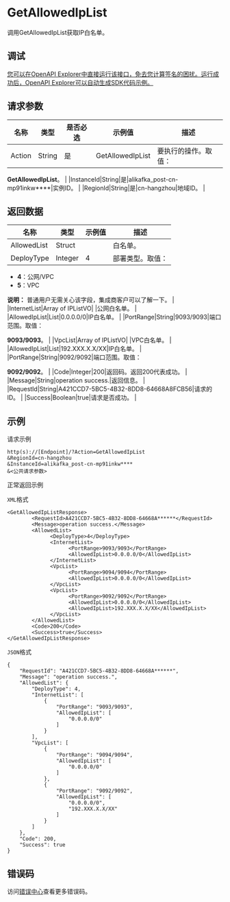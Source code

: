# GetAllowedIpList

调用GetAllowedIpList获取IP白名单。

## 调试

[您可以在OpenAPI Explorer中直接运行该接口，免去您计算签名的困扰。运行成功后，OpenAPI Explorer可以自动生成SDK代码示例。](https://api.aliyun.com/#product=alikafka&api=GetAllowedIpList&type=RPC&version=2019-09-16)

## 请求参数

|名称|类型|是否必选|示例值|描述|
|--|--|----|---|--|
|Action|String|是|GetAllowedIpList|要执行的操作。取值：

 **GetAllowedIpList**。 |
|InstanceId|String|是|alikafka\_post-cn-mp91inkw\*\*\*\*|实例ID。 |
|RegionId|String|是|cn-hangzhou|地域ID。 |

## 返回数据

|名称|类型|示例值|描述|
|--|--|---|--|
|AllowedList|Struct| |白名单。 |
|DeployType|Integer|4|部署类型。取值：

 -   **4**：公网/VPC
-   **5**：VPC

 **说明：** 普通用户无需关心该字段，集成商客户可以了解一下。 |
|InternetList|Array of IPListVO| |公网白名单。 |
|AllowedIpList|List|0.0.0.0/0|IP白名单。 |
|PortRange|String|9093/9093|端口范围。取值：

 **9093/9093**。 |
|VpcList|Array of IPListVO| |VPC白名单。 |
|AllowedIpList|List|192.XXX.X.X/XX|IP白名单。 |
|PortRange|String|9092/9092|端口范围。取值：

 **9092/9092**。 |
|Code|Integer|200|返回码。返回200代表成功。 |
|Message|String|operation success.|返回信息。 |
|RequestId|String|A421CCD7-5BC5-4B32-8DD8-64668A8FCB56|请求的ID。 |
|Success|Boolean|true|请求是否成功。 |

## 示例

请求示例

```
http(s)://[Endpoint]/?Action=GetAllowedIpList
&RegionId=cn-hangzhou
&InstanceId=alikafka_post-cn-mp91inkw****
&<公共请求参数>
```

正常返回示例

`XML`格式

```
<GetAllowedIpListResponse>
        <RequestId>A421CCD7-5BC5-4B32-8DD8-64668A******</RequestId>
        <Message>operation success.</Message>
        <AllowedList>
              <DeployType>4</DeployType>
              <InternetList>
                    <PortRange>9093/9093</PortRange>
                    <AllowedIpList>0.0.0.0/0</AllowedIpList>
              </InternetList>
              <VpcList>
                    <PortRange>9094/9094</PortRange>
                    <AllowedIpList>0.0.0.0/0</AllowedIpList>
              </VpcList>
              <VpcList>
                    <PortRange>9092/9092</PortRange>
                    <AllowedIpList>0.0.0.0/0</AllowedIpList>
                    <AllowedIpList>192.XXX.X.X/XX</AllowedIpList>
              </VpcList>
        </AllowedList>
        <Code>200</Code>
        <Success>true</Success>
</GetAllowedIpListResponse>
```

`JSON`格式

```
{
	"RequestId": "A421CCD7-5BC5-4B32-8DD8-64668A******",
	"Message": "operation success.",
	"AllowedList": {
		"DeployType": 4,
		"InternetList": [
			{
				"PortRange": "9093/9093",
				"AllowedIpList": [
					"0.0.0.0/0"
				]
			}
		],
		"VpcList": [
			{
				"PortRange": "9094/9094",
				"AllowedIpList": [
					"0.0.0.0/0"
				]
			},
			{
				"PortRange": "9092/9092",
				"AllowedIpList": [
					"0.0.0.0/0",
					"192.XXX.X.X/XX"
				]
			}
		]
	},
	"Code": 200,
	"Success": true
}
```

## 错误码

访问[错误中心](https://error-center.alibabacloud.com/status/product/alikafka)查看更多错误码。

